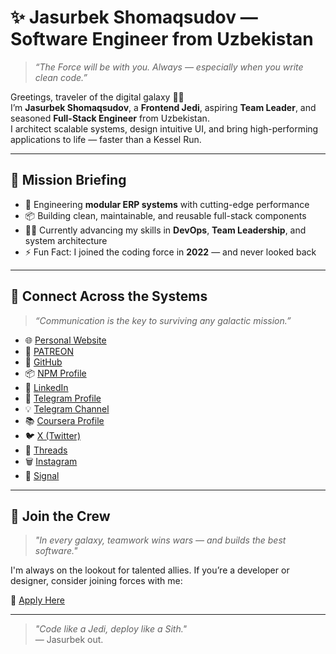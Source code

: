 # ✨ Jasurbek Shomaqsudov — Software Engineer from Uzbekistan

> *“The Force will be with you. Always — especially when you write clean code.”*

<!-- [![Trophies](https://github-profile-trophy.vercel.app/?username=Jasurbek2208)](https://github.com/ryo-ma/github-profile-trophy) -->

Greetings, traveler of the digital galaxy 👨‍💻  
I’m **Jasurbek Shomaqsudov**, a **Frontend Jedi**, aspiring **Team Leader**, and seasoned **Full-Stack Engineer** from Uzbekistan.  
I architect scalable systems, design intuitive UI, and bring high-performing applications to life — faster than a Kessel Run.

---

## 🚀 Mission Briefing

- 🧩 Engineering **modular ERP systems** with cutting-edge performance  
- 📦 Building clean, maintainable, and reusable full-stack components  
- 🧑‍🚀 Currently advancing my skills in **DevOps**, **Team Leadership**, and system architecture  
- ⚡️ Fun Fact: I joined the coding force in **2022** — and never looked back

---

## 📡 Connect Across the Systems

> *“Communication is the key to surviving any galactic mission.”*

- 🌐 [Personal Website](https://shomaqsudov.uz)
- 🧾 [PATREON](https://patreon.com/Jasurbek_Shomaqsudov)
- 💼 [GitHub](https://github.com/Jasurbek2208)
- 📦 [NPM Profile](https://www.npmjs.com/~jasurbek2208)
- 💼 [LinkedIn](https://www.linkedin.com/in/jasurbek-shomaqsudov)
- 💬 [Telegram Profile](https://t.me/Joni2208)
- 💡 [Telegram Channel](https://t.me/JasurbekFrontend)
- 📚 [Coursera Profile](https://www.coursera.org/learner/jasurbek)
- 🐦 [X (Twitter)](https://x.com/JShomaqsudov)
- 🧵 [Threads](https://www.threads.com/@jasurbek_shomaqsudov)
- 🗑 [Instagram](https://www.instagram.com/jasurbek_shomaqsudov/)
- 📍 [Signal](https://signal.me/#eu/3MZIiuLxtTDjTmiz2XYqwMaIFH0k8c4QYmXcowmHUqrFpONkPAFLhr1Lkt5nqQre)

---

## 🌟 Join the Crew

> *"In every galaxy, teamwork wins wars — and builds the best software."*

I'm always on the lookout for talented allies. If you’re a developer or designer, consider joining forces with me:

🔗 [Apply Here](https://forms.gle/ACQteTNh1Q1vu4h19)

---

> *"Code like a Jedi, deploy like a Sith."*  
— Jasurbek out.
